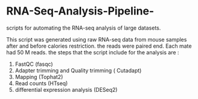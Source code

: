 # RNA-Seq-Analysis-Pipeline-
scripts for automating the RNA-seq analysis of large datasets.

This script was generated using raw RNA-seq data from mouse samples after and before calories restriction.
the reads were paired end. Each mate had 50 M reads.
the steps that the script include for the analysis are :

1. FastQC (fasqc)
2. Adapter trimming and Quality trimming ( Cutadapt)
3. Mapping (Tophat2)
4. Read counts (HTseq)
5. differential expression analysis (DESeq2)
